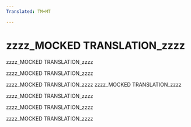 ```yaml
---
Translated: TM+MT

---
```

# zzzz_MOCKED TRANSLATION_zzzz

zzzz_MOCKED TRANSLATION_zzzz

zzzz_MOCKED TRANSLATION_zzzz

zzzz_MOCKED TRANSLATION_zzzz zzzz_MOCKED TRANSLATION_zzzz

zzzz_MOCKED TRANSLATION_zzzz

zzzz_MOCKED TRANSLATION_zzzz

zzzz_MOCKED TRANSLATION_zzzz
